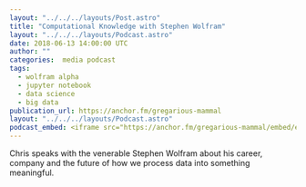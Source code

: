 ```yaml
---
layout: "../../../layouts/Post.astro"
title: "Computational Knowledge with Stephen Wolfram"
layout: "../../../layouts/Podcast.astro"
date: 2018-06-13 14:00:00 UTC
author: ""
categories:  media podcast
tags:
  - wolfram alpha
  - jupyter notebook
  - data science
  - big data
publication_url: https://anchor.fm/gregarious-mammal
layout: "../../../layouts/Podcast.astro"
podcast_embed: <iframe src="https://anchor.fm/gregarious-mammal/embed/episodes/Computational-Knowledge-with-Stephen-Wolfram-e1kg09" height="102px" width="400px" frameborder="0" scrolling="no"></iframe>
---
```

Chris speaks with the venerable Stephen Wolfram about his career, company and the future of how we process data into something meaningful.
